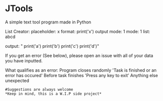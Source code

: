 # JTools
A simple text tool program made in Python

List Creator:
  placeholder: x
  format: print('x')
  output mode: 1
  mode: 1
  list: abcd
  
  output: "
  print('a')
  print('b')
  print('c')
  print('d')"
  
  
  If you get an error (See below), please open an issue with all of your data you have inputted.
  
  What qualifies as an error:
    Program closes randomly
    'Task is finished or an error has occured' Before task finishes
    'Press any key to exit'
    Anything else unexpected
    
    
    
    
    
    
    
    #Suggestions are always welcome
    *Keep in mind, this is a W.I.P side project*
